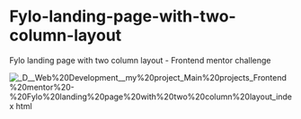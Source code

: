 # Fylo-landing-page-with-two-column-layout
Fylo landing page with two column layout - Frontend mentor challenge

![_D__Web%20Development__my%20project_Main%20projects_Frontend%20mentor%20-%20Fylo%20landing%20page%20with%20two%20column%20layout_index html](https://user-images.githubusercontent.com/95019708/167318375-e42fd009-4456-49a7-bc1f-b4b4e2f01cfa.png)
